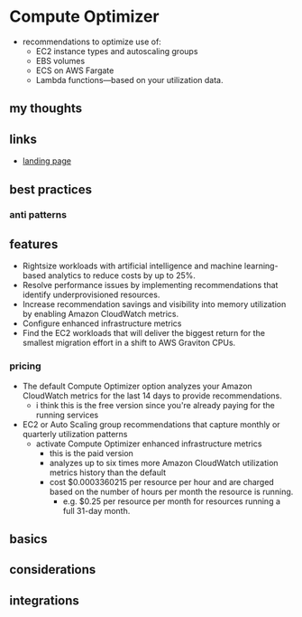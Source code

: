 # Compute Optimizer

- recommendations to optimize use of:
  - EC2 instance types and autoscaling groups
  - EBS volumes
  - ECS on AWS Fargate
  - Lambda functions—based on your utilization data.

## my thoughts

## links

- [landing page](https://aws.amazon.com/compute-optimizer/?did=ap_card&trk=ap_card)

## best practices

### anti patterns

## features

- Rightsize workloads with artificial intelligence and machine learning-based analytics to reduce costs by up to 25%.
- Resolve performance issues by implementing recommendations that identify underprovisioned resources.
- Increase recommendation savings and visibility into memory utilization by enabling Amazon CloudWatch metrics.
- Configure enhanced infrastructure metrics
- Find the EC2 workloads that will deliver the biggest return for the smallest migration effort in a shift to AWS Graviton CPUs.

### pricing

- The default Compute Optimizer option analyzes your Amazon CloudWatch metrics for the last 14 days to provide recommendations.
  - i think this is the free version since you're already paying for the running services
- EC2 or Auto Scaling group recommendations that capture monthly or quarterly utilization patterns
  - activate Compute Optimizer enhanced infrastructure metrics
    - this is the paid version
    - analyzes up to six times more Amazon CloudWatch utilization metrics history than the default
    - cost $0.0003360215 per resource per hour and are charged based on the number of hours per month the resource is running.
      - e.g. $0.25 per resource per month for resources running a full 31-day month.

## basics

## considerations

## integrations
